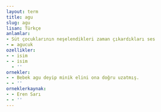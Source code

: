 ```yaml
---
layout: term
title: agu
slug: agu
lisan: Türkçe
anlamlar:
- Süt çocuklarının neşelendikleri zaman çıkardıkları ses
- ► agucuk
ozellikler:
- - isim
- - isim
  - ''
ornekler:
- - Bebek agu deyip minik elini ona doğru uzatmış.
- - ''
orneklerkaynak:
- - Eren Sarı
- - ''
---
```

